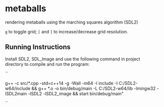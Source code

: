 # metaballs
 rendering metaballs using the marching squares algorithm (SDL2)

`g` to toggle grid; `[` and `]` to increase/decrease grid resolution.

## Running Instructions
Install SDL2, SDL_Image and use the following command in project directory to compile and run the program:

``

g++ -c src/*.cpp -std=c++14 -g -Wall -m64 -I include -I C:/SDL2-w64/include && g++ *.o -o bin/debug/main -L C:/SDL2-w64/lib -lmingw32 -lSDL2main -lSDL2 -lSDL2_image && start bin/debug/main"

``
